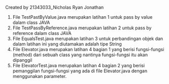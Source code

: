 Created by 21343033_Nicholas Ryan Jonathan
1. File TestPastByValue.java merupakan latihan 1 untuk pass by value dalam class JAVA
2. File TestPassByReference.java merupakan latihan 2 untuk pass by reference dalam class JAVA
3. File EqualsTest.java merupakan latihan 3 untuk perbandingan objek dan dalam latihan ini yang diutamakan adalah tipe String
4. File Elevator.java merupakan latihan 4 bagian 1 yang berisi fungsi-fungsi (method) dari sebuah class yang nantinya fungsi-fungsi itu akan dipanggil
5. File ElevatorTest.java merupakan latihan 4 bagian 2 yang berisi pemanggilan fungsi-fungsi yang ada di file Elevator.java dengan menggunakan parameter.
